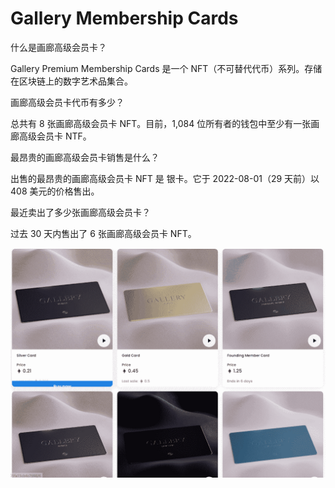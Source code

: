 # Gallery Membership Cards

什么是画廊高级会员卡？

Gallery Premium Membership Cards 是一个 NFT（不可替代代币）系列。存储在区块链上的数字艺术品集合。

画廊高级会员卡代币有多少？

总共有 8 张画廊高级会员卡 NFT。目前，1,084 位所有者的钱包中至少有一张画廊高级会员卡 NTF。

最昂贵的画廊高级会员卡销售是什么？

出售的最昂贵的画廊高级会员卡 NFT 是 银卡。它于 2022-08-01（29 天前）以 408 美元的价格售出。

最近卖出了多少张画廊高级会员卡？

过去 30 天内售出了 6 张画廊高级会员卡 NFT。

![nft](3c41dd4f-52a7-45df-bb77-b20218e93262_.png)
